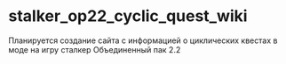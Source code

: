 # stalker_op22_cyclic_quest_wiki
Планируется создание сайта с информацией о циклических квестах в моде на игру сталкер Объединенный пак 2.2
